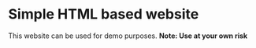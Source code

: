 # Simple HTML based website

This website can be used for demo purposes.
**Note: Use at your own risk**
